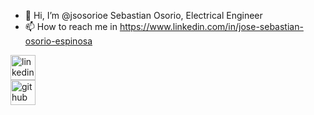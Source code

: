 - 👋 Hi, I’m @jsosorioe Sebastian Osorio, Electrical Engineer
- 📫 How to reach me in https://www.linkedin.com/in/jose-sebastian-osorio-espinosa

[<img src='https://github.com/gauravghongde/social-icons/blob/master/SVG/Color/LinkedIN.svg' alt='linkedin' height='40'>](https://www.linkedin.com/in/jose-sebastian-osorio-espinosa/)  
[<img src='https://github.com/gauravghongde/social-icons/blob/master/SVG/White/Github_white.svg' alt='github' height='40'>](https://github.com/jsosorioe)
<!---
jsosorioe/jsosorioe is a ✨ special ✨ repository because its `README.md` (this file) appears on your GitHub profile.
You can click the Preview link to take a look at your changes.
--->
